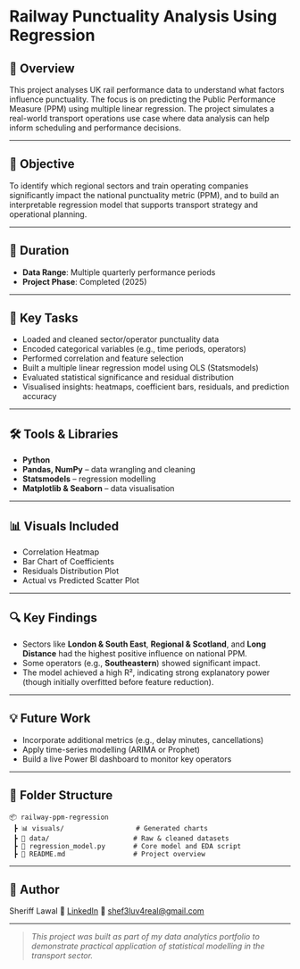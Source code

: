 # Railway Punctuality Analysis Using Regression

## 📌 Overview

This project analyses UK rail performance data to understand what factors influence punctuality. The focus is on predicting the Public Performance Measure (PPM) using multiple linear regression. The project simulates a real-world transport operations use case where data analysis can help inform scheduling and performance decisions.

---

## 🎯 Objective

To identify which regional sectors and train operating companies significantly impact the national punctuality metric (PPM), and to build an interpretable regression model that supports transport strategy and operational planning.

---

## 📅 Duration

* **Data Range**: Multiple quarterly performance periods
* **Project Phase**: Completed (2025)

---

## 🧠 Key Tasks

* Loaded and cleaned sector/operator punctuality data
* Encoded categorical variables (e.g., time periods, operators)
* Performed correlation and feature selection
* Built a multiple linear regression model using OLS (Statsmodels)
* Evaluated statistical significance and residual distribution
* Visualised insights: heatmaps, coefficient bars, residuals, and prediction accuracy

---

## 🛠️ Tools & Libraries

* **Python**
* **Pandas, NumPy** – data wrangling and cleaning
* **Statsmodels** – regression modelling
* **Matplotlib & Seaborn** – data visualisation

---

## 📊 Visuals Included

* Correlation Heatmap
* Bar Chart of Coefficients
* Residuals Distribution Plot
* Actual vs Predicted Scatter Plot

---

## 🔍 Key Findings

* Sectors like **London & South East**, **Regional & Scotland**, and **Long Distance** had the highest positive influence on national PPM.
* Some operators (e.g., **Southeastern**) showed significant impact.
* The model achieved a high R², indicating strong explanatory power (though initially overfitted before feature reduction).

---

## 💡 Future Work

* Incorporate additional metrics (e.g., delay minutes, cancellations)
* Apply time-series modelling (ARIMA or Prophet)
* Build a live Power BI dashboard to monitor key operators

---

## 📁 Folder Structure

```
📦 railway-ppm-regression
 ┣ 📊 visuals/                  # Generated charts
 ┣ 📁 data/                     # Raw & cleaned datasets
 ┣ 📄 regression_model.py       # Core model and EDA script
 ┣ 📄 README.md                 # Project overview
```

---

## 👤 Author

Sheriff Lawal
🔗 [LinkedIn](https://www.linkedin.com/in/sheriff-lawal-b22722103/)
📧 [shef3luv4real@gmail.com](mailto:shef3luv4real@gmail.com)

---

> *This project was built as part of my data analytics portfolio to demonstrate practical application of statistical modelling in the transport sector.*
